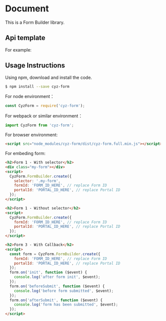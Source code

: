 # Document

This is a Form Builder library.

## Api template

For example:

## Usage Instructions

Using npm, download and install the code.

```bash
$ npm install --save cyz-form
```

For node environment：

```js
const CyzForm = require('cyz-form');
```

For webpack or similar environment：

```js
import CyzForm from 'cyz-form';
```

For browser environment:

```html
<script src="node_modules/cyz-form/dist/cyz-form.full.min.js"></script>
```

For embeding form:

```html
<h2>Form 1 - With selector</h2>
<div class="my-form"></div>
<script>
  CyzForm.FormBuilder.create({
    selector: '.my-form',
    formId: 'FORM_ID_HERE', // replace Form ID
    portalId: 'PORTAL_ID_HERE', // replace Portal ID
  });
</script>

<h2>Form 1 - Without selector</h2>
<script>
  CyzForm.FormBuilder.create({
    formId: 'FORM_ID_HERE', // replace Form ID
    portalId: 'PORTAL_ID_HERE', // replace Portal ID
  });
</script>

<h2>Form 3 - With Callback</h2>
<script>
  const form = CyzForm.FormBuilder.create({
    formId: 'FORM_ID_HERE', // replace Form ID
    portalId: 'PORTAL_ID_HERE', // replace Portal ID
  });
  form.on('init', function ($event) {
    console.log('after form init', $event);
  });
  form.on('beforeSubmit', function ($event) {
    console.log('before form submitted', $event);
  });
  form.on('afterSubmit', function ($event) {
    console.log('form has been submitted', $event);
  });
</script>
```
